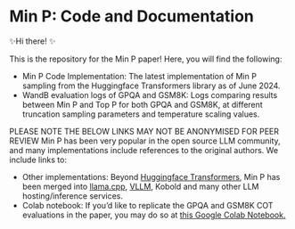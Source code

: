 # Min P: Code and Documentation
✨Hi there! ✨

This is the repository for the Min P paper! Here, you will find the following:
- Min P Code Implementation: The latest implementation of Min P sampling from the Huggingface Transformers library as of June 2024.
- WandB evaluation logs of GPQA and GSM8K: Logs comparing results between Min P and Top P for both GPQA and GSM8K, at different truncation sampling parameters and temperature scaling values.

PLEASE NOTE THE BELOW LINKS MAY NOT BE ANONYMISED FOR PEER REVIEW
Min P has been very popular in the open source LLM community, and many implementations include references to the original authors.
We include links to:
- Other implementations: Beyond [Huggingface Transformers](https://github.com/huggingface/transformers/pull/30639), Min P has been merged into [llama.cpp](https://github.com/ggerganov/llama.cpp/pull/3841), [VLLM](https://github.com/vllm-project/vllm/pull/1642), Kobold and many other LLM hosting/inference services.
- Colab notebook: If you’d like to replicate the GPQA and GSM8K COT evaluations in the paper, you may do so at  [this Google Colab Notebook.](https://colab.research.google.com/drive/1lpBoRzw273VXOECaz8AXGJlqI3wuYrEM)
